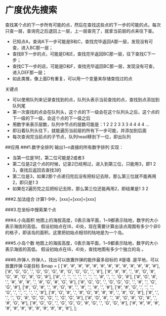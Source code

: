 # 广度优先搜索
查找某个点的下一步所有可能的点，然后在查找这些点的下一步的可能的点。每次只查一层，查询完之后退回上一层，上一层查完了，就拿当前层的点来往下查。

 * 	已知点A，查询A下一步可能是B和C，查找完毕返回A那一层，发现没有可查，进入BC那一层；
 * 	查找B下一步的点，可能是D和E，查找完毕返回BC那一层，往下查找C下一步；
 * 	查找C下一步的店，可能是D和F，查找完毕返回BC那一层，发现没有可查，进入DEF那一层；
 * 	如此类推，像上面D有重复，可以用一个变量来存储查找过的点


关键点

 * 可以使用队列来记录查找到的点，队列头表示当前查找的点，查找到点添加到队列尾
 * 第一次查找的点会在队列头，这个点的下一级会在这个队列头之后，这个点的下一级的下一级，会这个点的下一级之后
 * 用数字来表示层数，队列中节点的层数可能是：1 2 2 2 3 3 3 4 4 4 4 ...
 * 即沿着队列头往下，就能遍历当前层的所有下一步可能，并添加到后面
 * 每次查询完当前点的子节点，队列head移到下一位，即出队列

##应用
###1.数字全排列
输出1~n直接的所有数字排列
实现：

* 当第一位是1时，第二位可能是2或者3
* 第二位是2这个点的时候，记录2已经用过，进入到第三位，只能用3，即1 2 3，查找后返回去查找3的
* 第二位是3，如果2那个点递归完后没有把标记去除，那么第三位就不能再用2，即只是1 3
* 如果在2遍历完之后把标记去除，那么第三位还能再用2，即结果是1 3 2


###2.加法组合
计算1-9中，[xxx]+[xxx]=[xxx]

###3.在坐标中搜索某个点

###4.小岛面积
地图上的海拔高度，0表示海平面，1~9都表示陆地，数字的大小表示海拔的高低。
假设初始点在(6，4)处，现在需要计算出该点周围有多少个非0的格子，即该岛的面积。这里把初始点相邻的陆地是为一个岛。

###5.小岛个数
地图上的海拔高度，0表示海平面，1~9都表示陆地，数字的大小表示海拔的高低。
假设初始点在(6，4)处，查找地图有多少个独立的岛 。

###6.炸弹人
炸弹人，找出可以放置炸弹的能炸最多目标的
\#是墙
.是平地，可以放置炸弹
G是目标
$map = [
	['#', '#', '#', '#', '#', '#', '#', '#', '#', '#', '#', '#', '#'],
	['#', 'G', 'G', '.', 'G', 'G', 'G', '#', 'G', 'G', 'G', '.', '#'],
	['#', '#', '#', '.', '#', 'G', '#', 'G', '#', 'G', '#', 'G', '#'],
	['#', '.', '.', '.', '.', '.', '.', '.', '#', '.', '.', 'G', '#'],
	['#', 'G', '#', '.', '#', '#', '#', '.', '#', 'G', '#', 'G', '#'],
	['#', 'G', 'G', '.', 'G', 'G', 'G', '.', '#', '.', 'G', 'G', '#'],
	['#', 'G', '#', '.', '#', 'G', '#', '.', '#', '.', '#', '.', '#'],
	['#', '#', 'G', '.', '.', '.', 'G', '.', '.', '.', '.', '.', '#'],
	['#', 'G', '#', '.', '#', 'G', '#', '#', '#', '.', '#', 'G', '#'],
	['#', '.', '.', '.', 'G', '#', 'G', 'G', 'G', '.', 'G', 'G', '#'],
	['#', 'G', '#', '.', '#', 'G', '#', 'G', '#', '.', '#', 'G', '#'],
	['#', 'G', 'G', '.', 'G', 'G', 'G', '#', 'G', '.', 'G', 'G', '#'],
	['#', '#', '#', '#', '#', '#', '#', '#', '#', '#', '#', '#', '#'],
];


